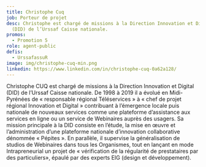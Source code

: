 ```yaml
---
title: Christophe Cuq
job: Porteur de projet
desc: Christophe est chargé de missions à la Direction Innovation et Digital
  (DID) de l’Urssaf Caisse nationale.
promos:
  - Promotion 5
role: agent-public
defis:
  - UrssafassuR
image: img/christophe-cuq-min.png
linkedin: https://www.linkedin.com/in/christophe-cuq-0a62a128/
---
```

Christophe CUQ est chargé de missions à la Direction Innovation et Digital (DID) de l’Urssaf Caisse nationale. De 1998 à 2019 il a évolué en Midi-Pyrénées de « responsable régional Téléservices » à « chef de projet régional Innovation et Digital » contribuant à l’émergence locale puis nationale de nouveaux services comme une plateforme d’assistance aux services en ligne ou un service de Webinaires auprès des usagers. Sa mission principale à la DID consiste en l’étude, la mise en œuvre et l’administration d’une plateforme nationale d’innovation collaborative dénommée « Pépites ». En parallèle, il supervise la généralisation de studios de Webinaires dans tous les Organismes, tout en lançant en mode Intrapreneurial un projet de « vérification de la régularité de prestataires par des particuliers», épaulé par des experts EIG (design et développement).
